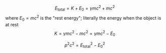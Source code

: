 $$
E_{\text{total}} = K + E_{0} = \gamma mc^2 + mc^2
$$
where $E_{0} = mc^2$ is the "rest energy"; literally the energy when the object is at rest
$$
K=\gamma mc^2 - mc^2 = \gamma mc^2 - E_{0} 
$$

$$
p^2c^2 = E_{\text{total}}^2-E_{0}^2
$$
